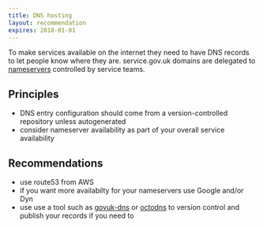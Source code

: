 ```yaml
---
title: DNS hosting
layout: recommendation
expires: 2018-01-01
---
```

To make services available on the internet they need to have DNS records to let people know where they are.
service.gov.uk domains are delegated to [nameservers](https://www.gov.uk/service-manual/technology/get-a-domain-name#check-where-youll-host-your-dns) controlled by service teams.


## Principles

- DNS entry configuration should come from a version-controlled repository unless autogenerated
- consider nameserver availability as part of your overall service availability


## Recommendations

- use route53 from AWS
- if you want more availabilty for your nameservers use Google and/or Dyn
- use use a tool such as [govuk-dns](https://github.com/alphagov/govuk-dns) or [octodns](https://github.com/github/octodns) to version control and publish your records if you need to
